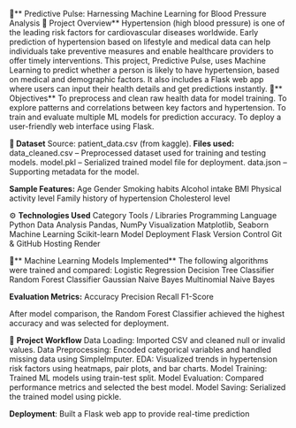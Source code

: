 🧠** Predictive Pulse: Harnessing Machine Learning for Blood Pressure Analysis
📘 Project Overview**
Hypertension (high blood pressure) is one of the leading risk factors for cardiovascular diseases worldwide. Early prediction of hypertension based on lifestyle and medical data can help individuals take preventive measures and enable healthcare providers to offer timely interventions.
This project, Predictive Pulse, uses Machine Learning to predict whether a person is likely to have hypertension, based on medical and demographic factors. It also includes a Flask web app where users can input their health details and get predictions instantly.
🎯** Objectives**
To preprocess and clean raw health data for model training.
To explore patterns and correlations between key factors and hypertension.
To train and evaluate multiple ML models for prediction accuracy.
To deploy a user-friendly web interface using Flask.

**🧩 Dataset**
Source: patient_data.csv (from kaggle).
**Files used:**
data_cleaned.csv – Preprocessed dataset used for training and testing models.
model.pkl – Serialized trained model file for deployment.
data.json – Supporting metadata for the model.

**Sample Features:**
Age
Gender
Smoking habits
Alcohol intake
BMI
Physical activity level
Family history of hypertension
Cholesterol level

⚙️ **Technologies Used**
Category	Tools / Libraries
Programming Language	Python
Data Analysis	Pandas, NumPy
Visualization	Matplotlib, Seaborn
Machine Learning	Scikit-learn
Model Deployment	Flask
Version Control	Git & GitHub
Hosting	Render

🧠** Machine Learning Models Implemented**
The following algorithms were trained and compared:
Logistic Regression
Decision Tree Classifier
Random Forest Classifier
Gaussian Naive Bayes
Multinomial Naive Bayes

**Evaluation Metrics:**
Accuracy
Precision
Recall
F1-Score

After model comparison, the Random Forest Classifier achieved the highest accuracy and was selected for deployment.

🧮 **Project Workflow**
Data Loading: Imported CSV and cleaned null or invalid values.
Data Preprocessing: Encoded categorical variables and handled missing data using SimpleImputer.
EDA: Visualized trends in hypertension risk factors using heatmaps, pair plots, and bar charts.
Model Training: Trained ML models using train-test split.
Model Evaluation: Compared performance metrics and selected the best model.
Model Saving: Serialized the trained model using pickle.

**Deployment**: Built a Flask web app to provide real-time prediction
